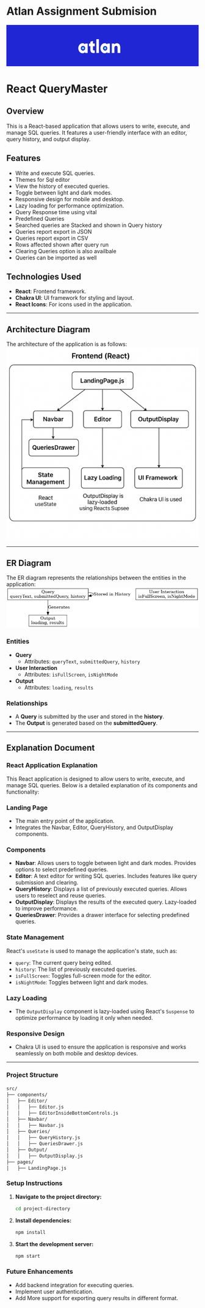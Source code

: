 # Atlan Assignment Submision
![alt text](image-1.png)

# React QueryMaster

## Overview

This is a React-based application that allows users to write, execute, and manage SQL queries. It features a user-friendly interface with an editor, query history, and output display.

## Features

- Write and execute SQL queries.
- Themes for Sql editor
- View the history of executed queries.
- Toggle between light and dark modes.
- Responsive design for mobile and desktop.
- Lazy loading for performance optimization.
- Query Response time using vital
- Predefined Queries
- Searched queries are Stacked and shown in Query history
- Queries report export in JSON
- Queries report export in CSV
- Rows affected shown after query run
- Clearing  Queries option is also availbale
- Queries can be imported as well

## Technologies Used

- **React**: Frontend framework.
- **Chakra UI**: UI framework for styling and layout.
- **React Icons**: For icons used in the application.

---

## Architecture Diagram

The architecture of the application is as follows:
![alt text](image.png)

---

## ER Diagram

The ER diagram represents the relationships between the entities in the application:
![alt text](ER_Diagram.png)

### **Entities**

- **Query**
  - Attributes: `queryText`, `submittedQuery`, `history`
- **User Interaction**
  - Attributes: `isFullScreen`, `isNightMode`
- **Output**
  - Attributes: `loading`, `results`

### **Relationships**

- A **Query** is submitted by the user and stored in the **history**.
- The **Output** is generated based on the **submittedQuery**.



---

## Explanation Document

### **React Application Explanation**

This React application is designed to allow users to write, execute, and manage SQL queries. Below is a detailed explanation of its components and functionality:

### **Landing Page**

- The main entry point of the application.
- Integrates the Navbar, Editor, QueryHistory, and OutputDisplay components.

### **Components**

- **Navbar**: Allows users to toggle between light and dark modes. Provides options to select predefined queries.
- **Editor**: A text editor for writing SQL queries. Includes features like query submission and clearing.
- **QueryHistory**: Displays a list of previously executed queries. Allows users to reselect and reuse queries.
- **OutputDisplay**: Displays the results of the executed query. Lazy-loaded to improve performance.
- **QueriesDrawer**: Provides a drawer interface for selecting predefined queries.

### **State Management**

React's `useState` is used to manage the application's state, such as:

- `query`: The current query being edited.
- `history`: The list of previously executed queries.
- `isFullScreen`: Toggles full-screen mode for the editor.
- `isNightMode`: Toggles between light and dark modes.

### **Lazy Loading**

- The `OutputDisplay` component is lazy-loaded using React's `Suspense` to optimize performance by loading it only when needed.

### **Responsive Design**

- Chakra UI is used to ensure the application is responsive and works seamlessly on both mobile and desktop devices.

---

### **Project Structure**

```plaintext
src/
├── components/
│   ├── Editor/
│   │   ├── Editor.js
│   │   ├── EditorInsideBottomControls.js
│   ├── Navbar/
│   │   ├── Navbar.js
│   ├── Queries/
│   │   ├── QueryHistory.js
│   │   ├── QueriesDrawer.js
│   ├── Output/
│   │   ├── OutputDisplay.js
├── pages/
│   ├── LandingPage.js
```

### **Setup Instructions**

1. **Navigate to the project directory:**
   ```sh
   cd project-directory
   ```
2. **Install dependencies:**
   ```sh
   npm install
   ```
3. **Start the development server:**
   ```sh
   npm start
   ```

### **Future Enhancements**

- Add backend integration for executing queries.
- Implement user authentication.
- Add More support for exporting query results in different format.




